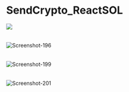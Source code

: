 # SendCrypto_ReactSOL

<div>
<img src="https://i.ibb.co/1rZ5gf9/Screenshot-195.png" /><br /><br /><br />
<img src="https://i.ibb.co/g4NCHHQ/Screenshot-196.png" alt="Screenshot-196"  /><br /><br /><br />
<img src="https://i.ibb.co/CPqhs23/Screenshot-199.png" alt="Screenshot-199"  /><br /><br /><br />
<img src="https://i.ibb.co/Qp7Gs1r/Screenshot-201.png" alt="Screenshot-201" /><br /><br /><br />
</div>
